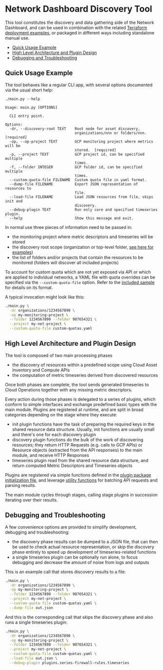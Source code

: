 # Network Dashboard Discovery Tool

This tool constitutes the discovery and data gathering side of the Network Dashboard, and can be used in combination with the related [Terraform deployment examples](../), or packaged in different ways including standalone manual use.

- [Quick Usage Example](#quick-usage-example)
- [High Level Architecture and Plugin Design](#high-level-architecture-and-plugin-design)
- [Debugging and Troubleshooting](#debugging-and-troubleshooting)

## Quick Usage Example

The tool behaves like a regular CLI app, with several options documented via the usual short help:

```text
./main.py --help

Usage: main.py [OPTIONS]

  CLI entry point.

Options:
  -dr, --discovery-root TEXT    Root node for asset discovery,
                                organizations/nnn or folders/nnn.  [required]
  -op, --op-project TEXT        GCP monitoring project where metrics will be
                                stored.  [required]
  -p, --project TEXT            GCP project id, can be specified multiple
                                times.
  -f, --folder INTEGER          GCP folder id, can be specified multiple
                                times.
  --custom-quota-file FILENAME  Custom quota file in yaml format.
  --dump-file FILENAME          Export JSON representation of resources to
                                file.
  --load-file FILENAME          Load JSON resources from file, skips init and
                                discovery.
  --debug-plugin TEXT           Run only core and specified timeseries plugin.
  --help                        Show this message and exit.
```

In normal use three pieces of information need to be passed in:

- the monitoring project where metric descriptors and timeseries will be stored
- the discovery root scope (organization or top-level folder, [see here for examples](../deploy-cloud-function/README.md#discovery-configuration))
- the list of folders and/or projects that contain the resources to be monitored (folders will discover all included projects)

To account for custom quota which are not yet exposed via API or which are applied to individual networks, a YAML file with quota overrides can be specified via the `--custom-quota-file` option. Refer to the [included sample](./custom-quotas.sample) for details on its format.

A typical invocation might look like this:

```bash
./main.py \
  -dr organizations/1234567890 \
  -op my-monitoring-project \
  --folder 1234567890 --folder 987654321 \
  --project my-net-project \
  --custom-quota-file custom-quotas.yaml
```

## High Level Architecture and Plugin Design

The tool is composed of two main processing phases

- the discovery of resources within a predefined scope using Cloud Asset Inventory and Compute APIs
- the computation of metric timeseries derived from discovered resources

Once both phases are complete, the tool sends generated timeseries to Cloud Operations together with any missing metric descriptors.

Every action during those phases is delegated to a series of plugins, which conform to simple interfaces and exchange predefined basic types with the main module. Plugins are registered at runtime, and are split in broad categories depending on the stage where they execute:

- init plugin functions have the task of preparing the required keys in the shared resource data structure. Usually, init functions are usually small and there's one for each discovery plugin
- discovery plugin functions do the bulk of the work of discovering resources; they return HTTP Requests (e.g. calls to GCP APIs) or Resource objects (extracted from the API responses) to the main module, and receive HTTP Responses
- timeseries plugin read from the shared resource data structure, and return computed Metric Descriptors and Timeseries objects

Plugins are registered via simple functions defined in the [plugin package initialization file](./plugins/__init__.py), and leverage [utility functions](./plugins/utils.py) for batching API requests and parsing results.

The main module cycles through stages, calling stage plugins in succession iterating over their results.

## Debugging and Troubleshooting

A few convenience options are provided to simplify development, debugging and troubleshooting:

- the discovery phase results can be dumped to a JSON file, that can then be used to check actual resource representation, or skip the discovery phase entirely to speed up development of timeseries-related functions
- a single timeseries plugin can be optionally run alone, to focus debugging and decrease the amount of noise from logs and outputs

This is an example call that stores discovery results to a file:

```bash
./main.py \
  -dr organizations/1234567890 \
  -op my-monitoring-project \
  --folder 1234567890 --folder 987654321 \
  --project my-net-project \
  --custom-quota-file custom-quotas.yaml \
  --dump-file out.json
```

And this is the corresponding call that skips the discovery phase and also runs a single timeseries plugin:

```bash
./main.py \
  -dr organizations/1234567890 \
  -op my-monitoring-project \
  --folder 1234567890 --folder 987654321 \
  --project my-net-project \
  --custom-quota-file custom-quotas.yaml \
  --load-file out.json \
  --debug-plugin plugins.series-firewall-rules.timeseries
```
